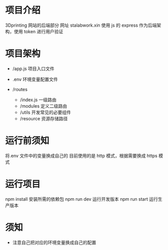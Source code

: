 # 项目介绍

3Dprinting 网站的后端部分
网址
stalabwork.xin
使用 js 的 express 作为后端架构，使用 token 进行用户验证

# 项目架构

- /app.js 项目入口文件
- .env 环境变量配置文件
- /routes

  - /index.js 一级路由
  - /modules 定义二级路由
  - /utils 开发常见的必要组件
  - /resource 资源存储路径

# 运行前须知

将.env 文件中的变量换成自己的
目前使用的是 http 模式，根据需要换成 https 模式

# 运行项目

npm install 安装所需的依赖包
npm run dev 运行开发版本
npm run start 运行生产版本

# 须知

- 注意自己把对应的环境变量换成自己的配置
